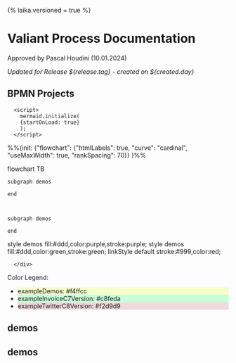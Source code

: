 
{%
laika.versioned = true
%}

# Valiant Process Documentation
Approved by Pascal Houdini (10.01.2024)


_Updated for Release ${release.tag} - created on ${created.day}_


## BPMN Projects

<div>
      <script src="https://cdn.jsdelivr.net/npm/mermaid/dist/mermaid.min.js"></script>

      <script>
        mermaid.initialize(
        {startOnLoad: true}
        );
      </script>
<div class="mermaid">
%%{init: {"flowchart": {"htmlLabels": true, "curve": "cardinal", "useMaxWidth": true, "rankSpacing": 70}}
}%%


flowchart TB


    subgraph demos
    
    end
    


    subgraph demos
    
    end
    
   style demos fill:#ddd,color:purple,stroke:purple;
   style demos fill:#ddd,color:green,stroke:green;
   linkStyle default stroke:#999,color:red;


      </div>
</div>



<div class="colorLegend">
  <p>Color Legend:</p>
  <ul>
<li style="background: #f4ffcc;">exampleDemos: #f4ffcc</li>
<li style="background: #c8feda;">exampleInvoiceC7Version: #c8feda</li>
<li style="background: #f2d9d9;">exampleTwitterC8Version: #f2d9d9</li>
  </ul>
</div>



## demos



## demos


